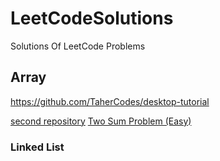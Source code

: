 # LeetCodeSolutions
Solutions Of LeetCode Problems

## Array
https://github.com/TaherCodes/desktop-tutorial

[second repository](https://github.com/TaherCodes/desktop-tutorial)
[Two Sum Problem (Easy)](https://github.com/TaherCodes/LeetcodeSolutions/blob/main/codes/java/1.%20Two%20Sum)
### Linked List

